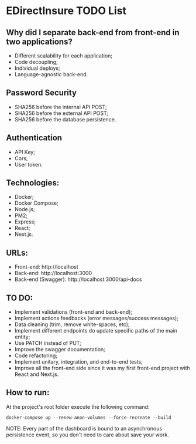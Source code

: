 # EDirectInsure TODO List

## Why did I separate back-end from front-end in two applications?
- Different scalability for each application;
- Code decoupling;
- Individual deploys;
- Language-agnostic back-end.

## Password Security
- SHA256 before the internal API POST;
- SHA256 before the external API POST;
- SHA256 before the database persistence.

## Authentication
- API Key;
- Cors;
- User token.

## Technologies:
- Docker;
- Docker Compose;
- Node.js;
- PM2;
- Express;
- React;
- Next.js.

## URLs:
- Front-end: http://localhost
- Back-end: http://localhost:3000
- Back-end (Swagger): http://localhost:3000/api-docs

## TO DO:
- Implement validations (front-end and back-end);
- Implement actions feedbacks (error messages/success messages);
- Data cleaning (trim, remove white-spaces, etc);
- Implement different endpoints do update specific paths of the main entity;
- Use PATCH instead of PUT;
- Improve the swagger documentation;
- Code refactoring;
- Implement unitary, integration, and end-to-end tests;
- Improve all the front-end side since it was my first front-end project with React and Next.js.

## How to run:
At the project's root folder execute the following command:
```
docker-compose up --renew-anon-volumes --force-recreate --build
```

NOTE: Every part of the dashboard is bound to an asynchronous persistence event, so you don't need to care about save your work.
